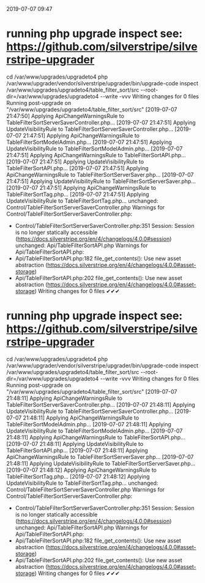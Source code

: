 2019-07-07 09:47

# running php upgrade inspect see: https://github.com/silverstripe/silverstripe-upgrader
cd /var/www/upgrades/upgradeto4
php /var/www/upgrader/vendor/silverstripe/upgrader/bin/upgrade-code inspect /var/www/upgrades/upgradeto4/table_filter_sort/src  --root-dir=/var/www/upgrades/upgradeto4 --write -vvv
Writing changes for 0 files
Running post-upgrade on "/var/www/upgrades/upgradeto4/table_filter_sort/src"
[2019-07-07 21:47:50] Applying ApiChangeWarningsRule to TableFilterSortServerSaverController.php...
[2019-07-07 21:47:51] Applying UpdateVisibilityRule to TableFilterSortServerSaverController.php...
[2019-07-07 21:47:51] Applying ApiChangeWarningsRule to TableFilterSortModelAdmin.php...
[2019-07-07 21:47:51] Applying UpdateVisibilityRule to TableFilterSortModelAdmin.php...
[2019-07-07 21:47:51] Applying ApiChangeWarningsRule to TableFilterSortAPI.php...
[2019-07-07 21:47:51] Applying UpdateVisibilityRule to TableFilterSortAPI.php...
[2019-07-07 21:47:51] Applying ApiChangeWarningsRule to TableFilterSortServerSaver.php...
[2019-07-07 21:47:51] Applying UpdateVisibilityRule to TableFilterSortServerSaver.php...
[2019-07-07 21:47:51] Applying ApiChangeWarningsRule to TableFilterSortTag.php...
[2019-07-07 21:47:51] Applying UpdateVisibilityRule to TableFilterSortTag.php...
unchanged:	Control/TableFilterSortServerSaverController.php
Warnings for Control/TableFilterSortServerSaverController.php:
 - Control/TableFilterSortServerSaverController.php:351 Session: Session is no longer statically accessible (https://docs.silverstripe.org/en/4/changelogs/4.0.0#session)
unchanged:	Api/TableFilterSortAPI.php
Warnings for Api/TableFilterSortAPI.php:
 - Api/TableFilterSortAPI.php:182 file_get_contents(): Use new asset abstraction (https://docs.silverstripe.org/en/4/changelogs/4.0.0#asset-storage)
 - Api/TableFilterSortAPI.php:202 file_get_contents(): Use new asset abstraction (https://docs.silverstripe.org/en/4/changelogs/4.0.0#asset-storage)
Writing changes for 0 files
✔✔✔
# running php upgrade inspect see: https://github.com/silverstripe/silverstripe-upgrader
cd /var/www/upgrades/upgradeto4
php /var/www/upgrader/vendor/silverstripe/upgrader/bin/upgrade-code inspect /var/www/upgrades/upgradeto4/table_filter_sort/src  --root-dir=/var/www/upgrades/upgradeto4 --write -vvv
Writing changes for 0 files
Running post-upgrade on "/var/www/upgrades/upgradeto4/table_filter_sort/src"
[2019-07-07 21:48:11] Applying ApiChangeWarningsRule to TableFilterSortServerSaverController.php...
[2019-07-07 21:48:11] Applying UpdateVisibilityRule to TableFilterSortServerSaverController.php...
[2019-07-07 21:48:11] Applying ApiChangeWarningsRule to TableFilterSortModelAdmin.php...
[2019-07-07 21:48:11] Applying UpdateVisibilityRule to TableFilterSortModelAdmin.php...
[2019-07-07 21:48:11] Applying ApiChangeWarningsRule to TableFilterSortAPI.php...
[2019-07-07 21:48:11] Applying UpdateVisibilityRule to TableFilterSortAPI.php...
[2019-07-07 21:48:11] Applying ApiChangeWarningsRule to TableFilterSortServerSaver.php...
[2019-07-07 21:48:11] Applying UpdateVisibilityRule to TableFilterSortServerSaver.php...
[2019-07-07 21:48:12] Applying ApiChangeWarningsRule to TableFilterSortTag.php...
[2019-07-07 21:48:12] Applying UpdateVisibilityRule to TableFilterSortTag.php...
unchanged:	Control/TableFilterSortServerSaverController.php
Warnings for Control/TableFilterSortServerSaverController.php:
 - Control/TableFilterSortServerSaverController.php:351 Session: Session is no longer statically accessible (https://docs.silverstripe.org/en/4/changelogs/4.0.0#session)
unchanged:	Api/TableFilterSortAPI.php
Warnings for Api/TableFilterSortAPI.php:
 - Api/TableFilterSortAPI.php:182 file_get_contents(): Use new asset abstraction (https://docs.silverstripe.org/en/4/changelogs/4.0.0#asset-storage)
 - Api/TableFilterSortAPI.php:202 file_get_contents(): Use new asset abstraction (https://docs.silverstripe.org/en/4/changelogs/4.0.0#asset-storage)
Writing changes for 0 files
✔✔✔